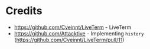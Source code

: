 # Credits

* https://github.com/Cveinnt/LiveTerm - LiveTerm
* https://github.com/Attacktive - Implementing `history` (https://github.com/Cveinnt/LiveTerm/pull/11)

